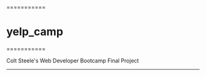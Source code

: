 ===========
# yelp_camp
===========

Colt Steele's Web Developer Bootcamp Final Project
__________________________________________________

